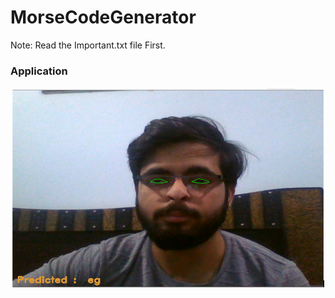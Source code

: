 # MorseCodeGenerator

Note: Read the Important.txt file First.

### Application
![](https://github.com/chirag-goel360/MorseCodeGenerator/blob/main/application.png)
